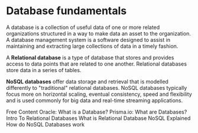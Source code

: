 # Database fundamentals

A database is a collection of useful data of one or more related organizations structured in a way to make data an asset to the organization. A database management system is a software designed to assist in maintaining and extracting large collections of data in a timely fashion.

A **Relational database** is a type of database that stores and provides access to data points that are related to one another. Relational databases store data in a series of tables.

**NoSQL databases** offer data storage and retrieval that is modelled differently to "traditional" relational databases. NoSQL databases typically focus more on horizontal scaling, eventual consistency, speed and flexibility and is used commonly for big data and real-time streaming applications.

<ResourceGroupTitle>Free Content</ResourceGroupTitle>
<BadgeLink colorScheme='yellow' badgeText='Read' href='https://www.oracle.com/database/what-is-database/'>Oracle: What is a Database?</BadgeLink>
<BadgeLink colorScheme='yellow' badgeText='Read' href='https://www.prisma.io/dataguide/intro/what-are-databases'>Prisma.io: What are Databases?</BadgeLink>
<BadgeLink colorScheme='yellow' badgeText='Read' href='https://www.udacity.com/course/intro-to-relational-databases--ud197'>Intro To Relational Databases</BadgeLink>
<BadgeLink badgeText='Watch' href='https://youtu.be/OqjJjpjDRLc'>What is Relational Database</BadgeLink>
<BadgeLink colorScheme='yellow' badgeText='Read' href='https://www.mongodb.com/nosql-explained'>NoSQL Explained</BadgeLink>
<BadgeLink badgeText='Watch' href='https://www.youtube.com/watch?v=0buKQHokLK8'>How do NoSQL Databases work</BadgeLink>